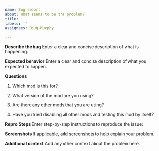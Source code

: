 ```yaml
---
name: Bug report
about: What seems to be the problem?
title: ''
labels: ''
assignees: Doug-Murphy

---
```


**Describe the bug**
Enter a clear and concise description of what is happening.

**Expected behavior**
Enter a clear and concise description of what you expected to happen.

**Questions**
1. Which mod is this for?


2. What version of the mod are you using?


3. Are there any other mods that you are using?


4. Have you tried disabling all other mods and testing this mod by itself?


**Repro Steps**
Enter step-by-step instructions to reproduce the issue:

**Screenshots**
If applicable, add screenshots to help explain your problem.

**Additional context**
Add any other context about the problem here.
